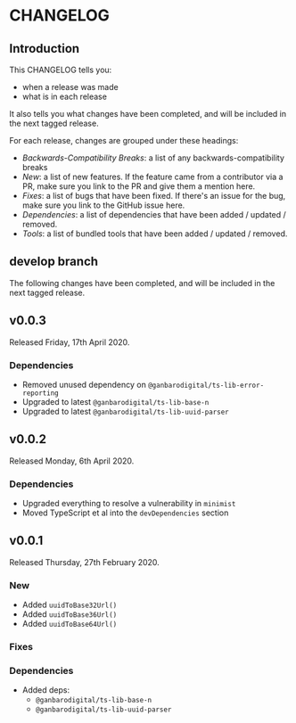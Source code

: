 # CHANGELOG

## Introduction

This CHANGELOG tells you:

* when a release was made
* what is in each release

It also tells you what changes have been completed, and will be included in the next tagged release.

For each release, changes are grouped under these headings:

* _Backwards-Compatibility Breaks_: a list of any backwards-compatibility breaks
* _New_: a list of new features. If the feature came from a contributor via a PR, make sure you link to the PR and give them a mention here.
* _Fixes_: a list of bugs that have been fixed. If there's an issue for the bug, make sure you link to the GitHub issue here.
* _Dependencies_: a list of dependencies that have been added / updated / removed.
* _Tools_: a list of bundled tools that have been added / updated / removed.

## develop branch

The following changes have been completed, and will be included in the next tagged release.

## v0.0.3

Released Friday, 17th April 2020.

### Dependencies

* Removed unused dependency on `@ganbarodigital/ts-lib-error-reporting`
* Upgraded to latest `@ganbarodigital/ts-lib-base-n`
* Upgraded to latest `@ganbarodigital/ts-lib-uuid-parser`

## v0.0.2

Released Monday, 6th April 2020.

### Dependencies

* Upgraded everything to resolve a vulnerability in `minimist`
* Moved TypeScript et al into the `devDependencies` section

## v0.0.1

Released Thursday, 27th February 2020.

### New

* Added `uuidToBase32Url()`
* Added `uuidToBase36Url()`
* Added `uuidToBase64Url()`

### Fixes

### Dependencies

* Added deps:
  - `@ganbarodigital/ts-lib-base-n`
  - `@ganbarodigital/ts-lib-uuid-parser`
